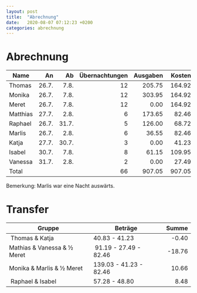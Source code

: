 ```yaml
---
layout: post
title:  "Abrechnung"
date:   2020-08-07 07:12:23 +0200
categories: abrechnung
---
```

# Abrechnung

| Name | An | Ab | Übernachtungen | Ausgaben | Kosten | Differenz |
|------|---:|---:|---------------:|---------:|-------:|----------:|
| Thomas   | 26.7. |  7.8. | 12 | 205.75 | 164.92 |   40.83 |
| Monika   | 26.7. |  7.8. | 12 | 303.95 | 164.92 |  139.03 |
| Meret    | 26.7. |  7.8. | 12 |   0.00 | 164.92 | -164.92 |
| Matthias | 27.7. |  2.8. |  6 | 173.65 |  82.46 |   91.19 |
| Raphael  | 26.7. | 31.7. |  5 | 126.00 |  68.72 |   57.28 |
| Marlis   | 26.7. |  2.8. |  6 |  36.55 |  82.46 |  -45.91 |
| Katja    | 27.7. | 30.7. |  3 |   0.00 |  41.23 |  -41.23 |
| Isabel   | 30.7. |  7.8. |  8 |  61.15 | 109.95 |  -48.80 |
| Vanessa  | 31.7. |  2.8. |  2 |   0.00 |  27.49 |  -27.49 |
| Total    |       |       | 66 | 907.05 | 907.05 |    0.00 |

Bemerkung: Marlis war eine Nacht auswärts.

# Transfer

| Gruppe | Beträge | Summe |
|--------|---------|------:|
| Thomas & Katja | 40.83 - 41.23 | -0.40 |
| Mathias & Vanessa & ½ Meret | 91.19 - 27.49 - 82.46 | -18.76 |
| Monika & Marlis & ½ Meret | 139.03 - 41.23 - 82.46 | 10.66 |
| Raphael & Isabel | 57.28 - 48.80 | 8.48 |
